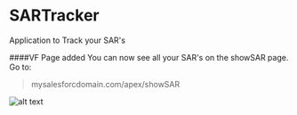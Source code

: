 # SARTracker
Application to Track your SAR's

####VF Page added
You can now see all your SAR's on the showSAR page. Go to:
> mysalesforcdomain.com/apex/showSAR


![alt text](https://github.com/jagribble/SARTracker/SAR.png "Screen shot of SAR VF page")

